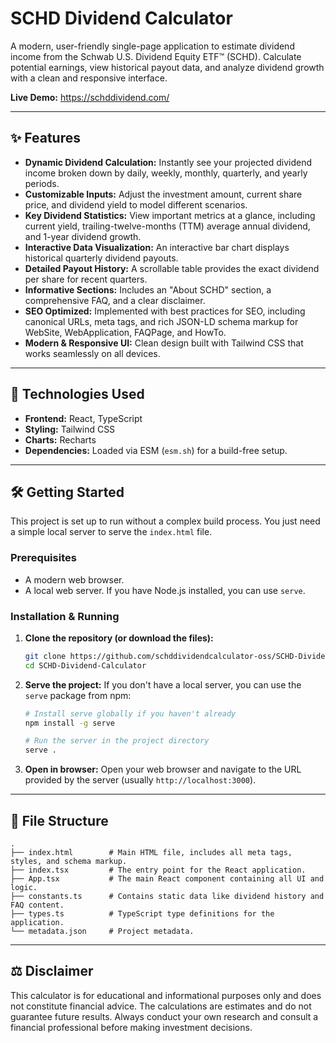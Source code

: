 # SCHD Dividend Calculator

A modern, user-friendly single-page application to estimate dividend income from the Schwab U.S. Dividend Equity ETF™ (SCHD). Calculate potential earnings, view historical payout data, and analyze dividend growth with a clean and responsive interface.

**Live Demo:** https://schddividend.com/

<!-- ![SCHD Dividend Calculator Screenshot](placeholder.png) -->

---

## ✨ Features

-   **Dynamic Dividend Calculation:** Instantly see your projected dividend income broken down by daily, weekly, monthly, quarterly, and yearly periods.
-   **Customizable Inputs:** Adjust the investment amount, current share price, and dividend yield to model different scenarios.
-   **Key Dividend Statistics:** View important metrics at a glance, including current yield, trailing-twelve-months (TTM) average annual dividend, and 1-year dividend growth.
-   **Interactive Data Visualization:** An interactive bar chart displays historical quarterly dividend payouts.
-   **Detailed Payout History:** A scrollable table provides the exact dividend per share for recent quarters.
-   **Informative Sections:** Includes an "About SCHD" section, a comprehensive FAQ, and a clear disclaimer.
-   **SEO Optimized:** Implemented with best practices for SEO, including canonical URLs, meta tags, and rich JSON-LD schema markup for WebSite, WebApplication, FAQPage, and HowTo.
-   **Modern & Responsive UI:** Clean design built with Tailwind CSS that works seamlessly on all devices.

---

## 🚀 Technologies Used

-   **Frontend:** React, TypeScript
-   **Styling:** Tailwind CSS
-   **Charts:** Recharts
-   **Dependencies:** Loaded via ESM (`esm.sh`) for a build-free setup.

---

## 🛠️ Getting Started

This project is set up to run without a complex build process. You just need a simple local server to serve the `index.html` file.

### Prerequisites

-   A modern web browser.
-   A local web server. If you have Node.js installed, you can use `serve`.

### Installation & Running

1.  **Clone the repository (or download the files):**
    ```bash
    git clone https://github.com/schddividendcalculator-oss/SCHD-Dividend-Calculator.git
    cd SCHD-Dividend-Calculator
    ```

2.  **Serve the project:**
    If you don't have a local server, you can use the `serve` package from npm:
    ```bash
    # Install serve globally if you haven't already
    npm install -g serve

    # Run the server in the project directory
    serve .
    ```

3.  **Open in browser:**
    Open your web browser and navigate to the URL provided by the server (usually `http://localhost:3000`).

---

## 📁 File Structure

```
.
├── index.html        # Main HTML file, includes all meta tags, styles, and schema markup.
├── index.tsx         # The entry point for the React application.
├── App.tsx           # The main React component containing all UI and logic.
├── constants.ts      # Contains static data like dividend history and FAQ content.
├── types.ts          # TypeScript type definitions for the application.
└── metadata.json     # Project metadata.
```

---

## ⚖️ Disclaimer

This calculator is for educational and informational purposes only and does not constitute financial advice. The calculations are estimates and do not guarantee future results. Always conduct your own research and consult a financial professional before making investment decisions.
